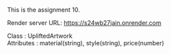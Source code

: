 This is the assignment 10.

Render server URL: https://s24wb27jain.onrender.com

Class : UpliftedArtwork <br>
Attributes : material(string), style(string), price(number)